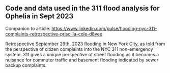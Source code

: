 ## Code and data used in the 311 flood analysis for Ophelia in Sept 2023

Companion to article: https://www.linkedin.com/pulse/flooding-nyc-311-complaints-retrospective-priscilla-cole-d8yee

Retrospective September 29th, 2023 flooding in New York City, as told from the perspective of citizen complaints into the NYC 311 non-emergency system. 311 gives a unique perspective of street flooding as it becomes a nuisance for commuter traffic and basement flooding indicated by sewer backup complaints. 

